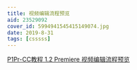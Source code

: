 ```yaml
---
title: 视频编辑流程预览
aid: 23529092
cover_id: 5994941545415149074.jpg
date: 2019-8-31
tags: [csssss]
---
```

[P1Pr-CC教程 1.2 Premiere 视频编辑流程预览](https://www.bilibili.com/video/av23529092/?p=1)

